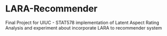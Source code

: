 # LARA-Recommender
Final Project for UIUC - STAT578
implementation of Latent Aspect Rating Analysis and experiment about incorporate LARA to recommender system
